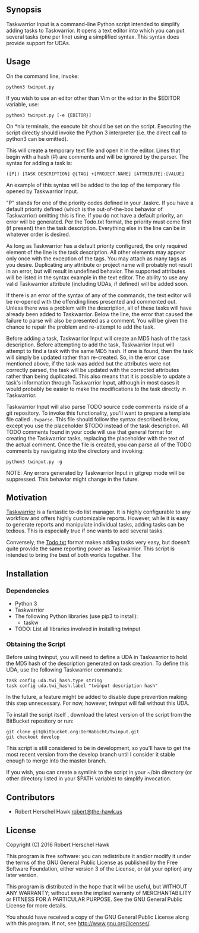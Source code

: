 ## Synopsis
Taskwarrior Input is a command-line Python script intended to simplify
adding tasks to Taskwarrior. It opens a text editor into which you can put
several tasks (one per line) using a simplified syntax. This syntax does provide
support for UDAs.

## Usage
On the command line, invoke:

    python3 twinput.py

If you wish to use an editor other than Vim or the editor in the $EDITOR
variable, use:

    python3 twinput.py [-e {EDITOR}]


On *nix terminals, the execute bit should be set on the script. Executing the
script directly should invoke the Python 3 interpreter (i.e. the direct call to
python3 can be omitted).

This will create a temporary text file and open it in the editor. Lines that
begin with a hash (#) are comments and will be ignored by the parser. The syntax
for adding a task is:

    ([P]) [TASK DESCRIPTION] @[TAG] +[PROJECT.NAME] [ATTRIBUTE]:[VALUE]

An example of this syntax will be added to the top of the temporary file opened
by Taskwarrior Input.

"P" stands for one of the priority codes defined in your .taskrc. If you have a
default priority defined (which is the out-of-the-box behavior of Taskwarrior)
omitting this is fine. If you do not have a default priority, an error will be
generated. Per the Todo.txt format, the priority must come first (if present)
then the task description. Everything else in the line can be in whatever order
is desired.

As long as Taskwarrior has a default priority configured, the only required
element of the line is the task description. All other elements may appear only
once with the exception of the tags. You may attach as many tags as you desire.
Duplicating any attribute or project name will probably not result in an error,
but will result in undefined behavior. The supported attributes will be listed
in the syntax example in the text editor. The ability to use any valid
Taskwarrior attribute (including UDAs, if defined) will be added soon.

If there is an error of the syntax of any of the commands, the text editor will
be re-opened with the offending lines presented and commented out. Unless there
was a problem with the description, all of these tasks will have already been
added to Taskwarrior. Below the line, the error that caused the failure to parse
will also be presented as a comment. You will be given the chance to repair the
problem and re-attempt to add the task.

Before adding a task, Taskwarrior Input will create an MD5 hash of the task
description. Before attempting to add the task, Taskwarrior Input will attempt
to find a task with the same MD5 hash. If one is found, then the task will
simply be updated rather than re-created. So, in the error case mentioned above,
if the task was added but the attributes were not correctly parsed, the task
will be updated with the corrected attributes rather than being duplicated. This
also means that it is possible to update a task's information through
Taskwarrior Input, although in most cases it would probably be easier to make
the modifications to the task directly in Taskwarrior.

Taskwarrior Input will also parse TODO source code comments inside of a git
repository. To invoke this functionality, you'll want to prepare a template
file called `.twparse`. This file should follow the syntax described below,
except you use the placeholder $TODO instead of the task description. All TODO
comments found in your code will use that general format for creating the
Taskwarrior tasks, replacing the placeholder with the text of the actual
comment. Once the file is created, you can parse all of the TODO comments by
navigating into the directory and invoking:

    python3 twinput.py -g

NOTE: Any errors generated by Taskwarrior Input in gitgrep mode will be
suppressed. This behavior might change in the future.

## Motivation
[Taskwarrior](https://taskwarrior.org) is a fantastic to-do list manager. It is
highly configurable to any workflow and offers highly customizable reports.
However, while it is easy to generate reports and manipulate individual tasks,
adding tasks can be tedious. This is especially true if one wants to add several
tasks.

Conversely, the [Todo.txt](http://todotxt.com) format makes adding tasks very
easy, but doesn't quite provide the same reporting power as Taskwarrior. This
script is intended to bring the best of both worlds together. The

## Installation
### Dependencies
- Python 3
- Taskwarrior
- The following Python libraries (use pip3 to install):
    - taskw
- TODO: List all libraries involved in installing twinput

### Obtaining the Script
Before using twinput, you will need to define a UDA in Taskwarrior to hold the
MD5 hash of the description generated on task creation. To define this UDA, use
the following Taskwarrior commands:

    task config uda.twi_hash.type string
    task config uda.twi_hash.label "twinput description hash"

In the future, a feature might be added to disable dupe prevention making this
step unnecessary. For now, however, twinput will fail without this UDA.

To install the script itself , download the latest version of the script from
the BitBucket repository or run:

    git clone git@bitbucket.org:DerHabicht/twinput.git
    git checkout develop

This script is still considered to be in development, so you'll have to get the
most recent version from the develop branch until I consider it stable enough to
merge into the master branch.

If you wish, you can create a symlink to the script in your ~/bin directory (or
other directory listed in your $PATH variable) to simplify invocation.

## Contributors
- Robert Herschel Hawk <robert@the-hawk.us>

## License
Copyright (C) 2016 Robert Herschel Hawk

This program is free software: you can redistribute it and/or modify
it under the terms of the GNU General Public License as published by
the Free Software Foundation, either version 3 of the License, or
(at your option) any later version.

This program is distributed in the hope that it will be useful,
but WITHOUT ANY WARRANTY; without even the implied warranty of
MERCHANTABILITY or FITNESS FOR A PARTICULAR PURPOSE.  See the
GNU General Public License for more details.

You should have received a copy of the GNU General Public License
along with this program.  If not, see <http://www.gnu.org/licenses/>.
